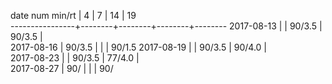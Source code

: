 date num min/rt |    4   |    7   |   14   |   19   
----------------+--------+--------+--------+--------
2017-08-13      |        | 90/3.5 | 90/3.5 |        
2017-08-16      | 90/3.5 |        |        | 90/1.5 
2017-08-19      |        | 90/3.5 | 90/4.0 |       
2017-08-23      |        | 90/3.5 | 77/4.0 |       
2017-08-27      | 90/    |        |        | 90/   

